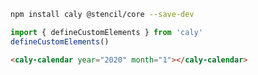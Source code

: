 ```sh
npm install caly @stencil/core --save-dev
```

```js
import { defineCustomElements } from 'caly'
defineCustomElements()
```

```html
<caly-calendar year="2020" month="1"></caly-calendar>
```
